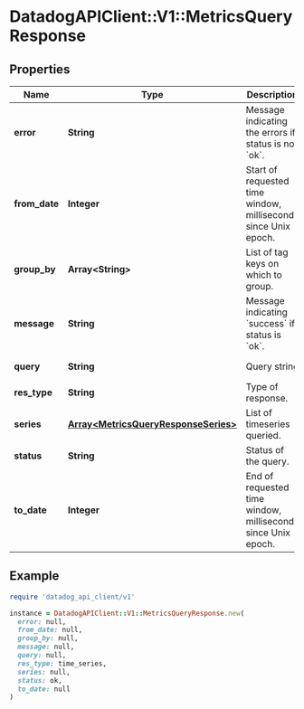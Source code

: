 # DatadogAPIClient::V1::MetricsQueryResponse

## Properties

| Name | Type | Description | Notes |
| ---- | ---- | ----------- | ----- |
| **error** | **String** | Message indicating the errors if status is not &#x60;ok&#x60;. | [optional][readonly] |
| **from_date** | **Integer** | Start of requested time window, milliseconds since Unix epoch. | [optional][readonly] |
| **group_by** | **Array&lt;String&gt;** | List of tag keys on which to group. | [optional][readonly] |
| **message** | **String** | Message indicating &#x60;success&#x60; if status is &#x60;ok&#x60;. | [optional][readonly] |
| **query** | **String** | Query string | [optional][readonly] |
| **res_type** | **String** | Type of response. | [optional][readonly] |
| **series** | [**Array&lt;MetricsQueryResponseSeries&gt;**](MetricsQueryResponseSeries.md) | List of timeseries queried. | [optional][readonly] |
| **status** | **String** | Status of the query. | [optional][readonly] |
| **to_date** | **Integer** | End of requested time window, milliseconds since Unix epoch. | [optional][readonly] |

## Example

```ruby
require 'datadog_api_client/v1'

instance = DatadogAPIClient::V1::MetricsQueryResponse.new(
  error: null,
  from_date: null,
  group_by: null,
  message: null,
  query: null,
  res_type: time_series,
  series: null,
  status: ok,
  to_date: null
)
```

